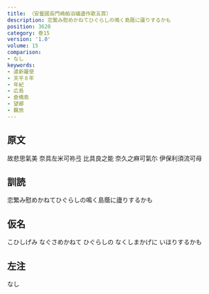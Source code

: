 ```yaml
---
title: （安藝國長門嶋舶泊礒邊作歌五首）
description: 恋繁み慰めかねてひぐらしの鳴く島蔭に廬りするかも
position: 3620
category: 巻15
version: '1.0'
volume: 15
comparison:
- なし
keywords:
- 遣新羅使
- 天平８年
- 年紀
- 広島
- 倉橋島
- 望郷
- 羈旅
---
```


## 原文

故悲思氣美 奈具左米可祢弖 比具良之能 奈久之麻可氣尓 伊保利須流可母

## 訓読

恋繁み慰めかねてひぐらしの鳴く島蔭に廬りするかも

## 仮名

こひしげみ なぐさめかねて ひぐらしの なくしまかげに いほりするかも

## 左注

なし
